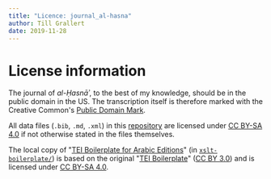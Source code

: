 ```yaml
---
title: "Licence: journal_al-hasna"
author: Till Grallert
date: 2019-11-28
---
```


# License information

The journal of *al-Ḥasnāʾ*, to the best of my knowledge, should be in the public domain in the US. The transcription itself is therefore marked with the Creative Common's [Public Domain Mark](https://creativecommons.org/publicdomain/mark/1.0/).

All data files (`.bib`, `.md`, `.xml`) in this [repository](https://github.com/OpenArabicPE/journal_lughat-al-arab) are licensed under [CC BY-SA 4.0](http://creativecommons.org/licenses/by-sa/4.0/) if not otherwise stated in the files themselves.

The local copy of "[TEI Boilerplate for Arabic Editions](https://github.com/tillgrallert/tei-boilerplate-arabic-editions)"  (in [`xslt-boilerplate/`](xslt-boilerplate/)) is based on the original "[TEI Boilerplate](https://github.com/GrantLS/TEI-Boilerplate)" ([CC BY 3.0](http://creativecommons.org/licenses/by/3.0/)) and is licensed under [CC BY-SA 4.0](http://creativecommons.org/licenses/by-sa/4.0/).
